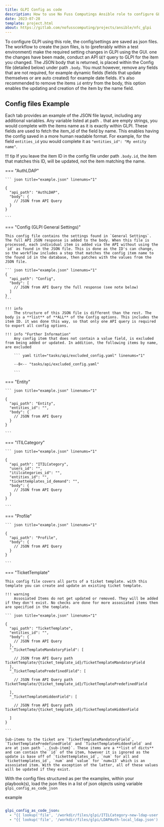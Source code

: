 ```yaml
---
title: GLPI Config as code
description: How to use No Fuss Computings Ansible role to configure GLPI from configuration as code.
date: 2023-07-28
template: project.html
about: https://gitlab.com/nofusscomputing/projects/ansible/nfc_glpi
---
```


To configure GLPI using this role, the config/settings are saved as json files. The workflow to create the json files, is to (preferably within a test environment) make the required setting changes in GLPI using the GUI. one the changes have been made, conduct an API `GET` query to GLPI for the item you changed. The JSON body that is returned, is placed within the Config file (detailed below) under path `.body`. You must however, remove any fields that are not required, for example dynamic fields (fields that update themselves or are auto created) for example date fields. it's also recommended to remove the items `id` entry from the body, this option enables the updating and creation of the item by the name field.


## Config files Example

Each tab provides an example of the JSON file layout, including any additional variables. Any variable listed at path `.` that are empty strings, you would complete with the items name as it is exactly within GLPI. These fields are used to fetch the item_id of the field by name. This enables having the config saved in a more human readable format. For example, for the field `entities_id` you would complete it as `"entities_id": "My entity name"`.

!!! tip
    If you leave the item ID in the config file under path `.body.id`, the item that matches this ID, will be updated, not the item matching the name.

=== "AuthLDAP"

    ``` json title="example.json" linenums="1"

    {
      "api_path": "AuthLDAP",
      "body": {
        // JSON from API Query
      }
    }

    ```

=== "Config (GLPI General Settings)"

    This config file contains the settings found in `General Settings`. The full API JSON response is added to the body. When this file is processed, each individual item is added via the API without using the `id` as found in the JSON file. This is done as the ID's can change, so the workflow includes a step that matches the config item name to the found id in the database, then patches with the values from the JSON file.

    ``` json title="example.json" linenums="1"
    {
      "api_path": "Config",
      "body": [
        // JSON from API Query the full response (see note below)
      ]
    }
    ```

    !!! info
        The structure of this JSON file is different than the rest. The body is a **list** of **ALL** of the Config options. This includes the item ID. it was done this way, so that only one API query is required to export all config options.

    !!! info "Further Information"
        Any config item that does not contain a value field, is excluded from being added or updated. In addition, the following items by name, are excluded

        ``` yaml title="tasks/api/excluded_config.yaml" linenums="1"

        --8<-- "tasks/api/excluded_config.yaml"

        ```

=== "Entity"

    ``` json title="example.json" linenums="1"

    {
      "api_path": "Entity",
      "entities_id": "",
      "body": {
        // JSON from API Query
      }
    }

    ```

=== "ITILCategory"

    ``` json title="example.json" linenums="1"

    {
      "api_path": "ITILCategory",
      "users_id": "",
      "itilcategories_id": "",
      "entities_id": "",
      "tickettemplates_id_demand": "",
      "body": {
        // JSON from API Query
      }
    }

    ```

=== "Profile"

    ``` json title="example.json" linenums="1"

    {
      "api_path": "Profile",
      "body": {
        // JSON from API Query
      }
    }

    ```

=== "TicketTemplate"

    This config file covers all parts of a ticket template. with this template you can create and update an existing ticket template.

    !!! warning
        Assosiated Items do not get updated or removed. They will be added if they don't exist. No checks are done for more assosiated items then are specified in the template.

    ``` json title="example.json" linenums="1"

    {
      "api_path": "TicketTemplate",
      "entities_id": "",
      "body": {
        // JSON from API Query
      },
      "_TicketTemplateMandatoryField": [

        // JSON from API Query path TicketTemplate/{ticket_template_id}/TicketTemplateMandatoryField
      ],
      "_TicketTemplatePredefinedField": [

        // JSON from API Query path TicketTemplate/{ticket_template_id}/TicketTemplatePredefinedField

      ],
      "_TicketTemplateHiddenField": [

        // JSON from API Query path TicketTemplate/{ticket_template_id}/TicketTemplateHiddenField

      ]
    }

    ```

    Sub-items to the ticket are `TicketTemplateMandatoryField`, `TicketTemplatePredefinedField` and `TicketTemplateHiddenField` and are at json path `._{sub-item}`. These items are a **list of dicts** and can contain the `id` of the item, however it is ignored as the update is base off of `tickettemplates_id`, `num` for all and `tickettemplates_id`, `num` and `value` for `num=13` which is an assosiated item. With the exception of the latter, all of these values will be updated if they exist.


With the config files structured as per the examples, within your playbook(s), load the json files in a list of json objects using variable `glpi_config_as_code_json`

example

``` yaml title="my_vars.yaml" linenums="1"

glpi_config_as_code_json:
  - "{{ lookup('file', '/workdir/files/glpi/ITILCategory-new-ldap-user.json') | from_json }}"
  - "{{ lookup('file', '/workdir/files/glpi/LDAPAuth-local_ldap.json') | from_json }}"

```

